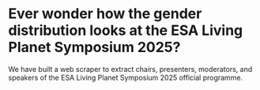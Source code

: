 # Ever wonder how the gender distribution looks at the ESA Living Planet Symposium 2025?
We have built a web scraper to extract chairs, presenters, moderators, and speakers of the ESA Living Planet Symposium 2025 official programme. 
